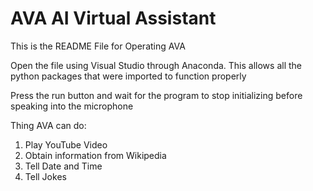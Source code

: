# AVA AI Virtual Assistant 

This is the README File for Operating AVA

Open the file using Visual Studio through Anaconda. 
This allows all the python packages that were imported to function properly

Press the run button and wait for the program to stop initializing before speaking into the microphone

Thing AVA can do:
1. Play YouTube Video
2. Obtain information from Wikipedia
3. Tell Date and Time
4. Tell Jokes
